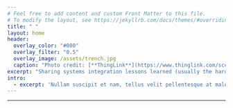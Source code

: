 ```yaml
---
# Feel free to add content and custom Front Matter to this file.
# To modify the layout, see https://jekyllrb.com/docs/themes/#overriding-theme-defaults
title: " "
layout: home
header:
  overlay_color: "#000"
  overlay_filter: "0.5"
  overlay_image: /assets/trench.jpg
  caption: "Photo credit: [**ThingLink**](https://www.thinglink.com/scene/883003955959824386)"
excerpt: "Sharing systems integration lessons learned (usually the hard way)"
intro: 
  - excerpt: 'Nullam suscipit et nam, tellus velit pellentesque at malesuada, enim eaque. Quis nulla, netus tempor in diam gravida tincidunt, *proin faucibus* voluptate felis id sollicitudin. Centered with `type="center"`'
---
```

---


